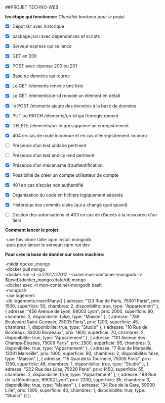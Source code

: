 ##PROJET TECHNO-WEB


__**les étape qui fonctionne:**__
*Checklist backend pour le projet* 
- [X] Dépôt Git avec historique
- [X] package.json avec dépendances et scripts
- [X] Serveur express qui se lance
- [X] GET en 200
- [X] POST avec réponse 200 ou 201
- [X] Base de données qui tourne
- [X] Le GET /elements renvoie une liste
- [X] Le GET /elements/un-id renvoie un élément en détail
- [X] le POST /elements ajoute des données à la base de données
- [X] PUT ou PATCH /elements/un-id qui l’enregistrement
- [X] DELETE /elements/un-id qui supprime un enregistrement
- [X] 404 en cas de route inconnue et en cas d’enregistrement inconnu 
- [ ] Présence d’un test unitaire pertinent
- [ ] Présence d’un test end-to-end pertinent
- [X] Présence d’un mécanisme d’authentification
- [X] Possibilité de créer un compte utilisateur de compte
- [X] 401 en cas d’accès non authentifié
- [X] Organisation du code en fichiers logiquement séparés
- [X] Historique des commits clairs (qui a changé quoi quand)
- [ ] Gestion des autorisations et 403 en cas de d’accès à la ressource d’un tiers


__**Comment lancer le projet:**__  

-une fois clone faite: npm install mongodb  
-puis pour lancer le serveur: npm run dev  


__**Pour crée la base de donner sur votre machine:**__  

-mkdir docker_mongo  
-docker pull mongo  
-docker run -d -p 27017:27017 --name mon-container-mongodb -v $(pwd)/docker_mpngo:/data/db mongo  
-docker exec -it mon-container-mongodb bash  
-mongosh  
-use logement  
-db.logements.insertMany([ { adresse: "123 Rue de Paris, 75001 Paris", prix: 1500, superficie: 50, chambres: 2, disponibilite: true, type: "Appartement" }, { adresse: "456 Avenue de Lyon, 69003 Lyon", prix: 2000, superficie: 80, chambres: 3, disponibilite: false, type: "Maison" }, { adresse: "789 Boulevard Saint-Germain, 75005 Paris", prix: 1200, superficie: 45, chambres: 1, disponibilite: true, type: "Studio" }, { adresse: "10 Rue de Bordeaux, 33000 Bordeaux", prix: 1800, superficie: 70, chambres: 2, disponibilite: true, type: "Appartement" }, { adresse: "101 Avenue des Champs-Élysées, 75008 Paris", prix: 2500, superficie: 95, chambres: 3, disponibilite: true, type: "Appartement" }, { adresse: "7 Rue de Marseille, 13001 Marseille", prix: 1600, superficie: 60, chambres: 2, disponibilite: false, type: "Maison" }, { adresse: "15 Quai de la Tournelle, 75005 Paris", prix: 1350, superficie: 48, chambres: 1, disponibilite: true, type: "Studio" }, { adresse: "202 Rue des Lilas, 75020 Paris", prix: 1450, superficie: 55, chambres: 2, disponibilite: true, type: "Appartement" }, { adresse: "88 Rue de la République, 69002 Lyon", prix: 2200, superficie: 85, chambres: 3, disponibilite: true, type: "Maison" }, { adresse: "34 Rue de la Gare, 59000 Lille", prix: 1300, superficie: 40, chambres: 1, disponibilite: true, type: "Studio" }] );

